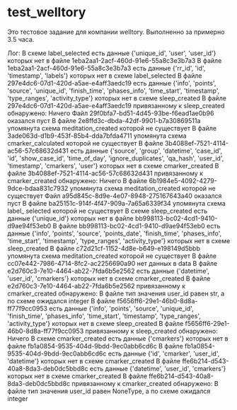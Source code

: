 # test_welltory
Это тестовое задание для компании welltory. Выполненно за примерно 3.5 часа.


Лог:
В схеме label_selected есть данные {'unique_id', 'user', 'user_id'} которых нет в файле 1eba2aa1-2acf-460d-91e6-55a8c3e3b7a3
В файле 1eba2aa1-2acf-460d-91e6-55a8c3e3b7a3 есть данные {'rr_id', 'id', 'timestamp', 'labels'} которых нет в схеме label_selected
В файле 297e4dc6-07d1-420d-a5ae-e4aff3aedc19 есть данные {'info', 'points', 'source', 'unique_id', 'finish_time', 'phases_info', 'time_start', 'timestamp', 'type_ranges', 'activity_type'} которых нет в схеме sleep_created
В файле 297e4dc6-07d1-420d-a5ae-e4aff3aedc19 привязанному к sleep_created обнаружено:
	Ничего
Файл 29f0bfa7-bd51-4d45-93be-f6ead1ae0b96 оказался пуст
В файле 2e8ffd3c-dbda-42df-9901-b7a30869511a упомянута схема meditation_created которой не существует
В файле 3ade063d-d1b9-453f-85b4-dda7bfda4711 упомянута схема cmarker_calculated которой не существует
В файле 3b4088ef-7521-4114-ac56-57c68632d431 есть данные {'source', 'group', 'datetime', 'case_id', 'id', 'show_case_id', 'time_of_day', 'ignore_duplicates', 'qa_hash', 'user_id', 'timestamp', 'cmarkers', 'user'} которых нет в схеме cmarker_created
В файле 3b4088ef-7521-4114-ac56-57c68632d431 привязанному к cmarker_created обнаружено:
	Ничего
В файле 6b1984e5-4092-4279-9dce-bdaa831c7932 упомянута схема meditation_created которой не существует
Файл a95d845c-8d9e-4e07-8948-275167643a40 оказался пуст
В файле ba25151c-914f-4f47-909a-7a65a6339f34 упомянута схема label_       selected которой не существует
В схеме sleep_created есть данные {'unique_id'} которых нет в файле bb998113-bc02-4cd1-9410-d9ae94f53eb0
В файле bb998113-bc02-4cd1-9410-d9ae94f53eb0 есть данные {'info', 'points', 'source', 'points_date', 'finish_time', 'phases_info', 'time_start', 'timestamp', 'type_ranges', 'activity_type'} которых нет в схеме sleep_created
В файле c72d21cf-1152-4d8e-b649-e198149d5bbb упомянута схема meditation_created которой не существует
В файле cc07e442-7986-4714-8fc2-ac2256690a90 нет данных в data
В файле e2d760c3-7e10-4464-ab22-7fda6b5e2562 есть данные {'datetime', 'user_id', 'cmarkers'} которых нет в схеме cmarker_created
В файле e2d760c3-7e10-4464-ab22-7fda6b5e2562 привязанному к cmarker_created обнаружено:
	В файле тип значения user_id равен str, а по схеме ожидался integer
В файле f5656ff6-29e1-46b0-8d8a-ff77f9cc0953 есть данные {'info', 'points', 'source', 'unique_id', 'finish_time', 'phases_info', 'time_start', 'timestamp', 'type_ranges', 'activity_type'} которых нет в схеме sleep_created
В файле f5656ff6-29e1-46b0-8d8a-ff77f9cc0953 привязанному к sleep_created обнаружено:
	Ничего
В схеме cmarker_created есть данные {'cmarkers'} которых нет в файле fb1a0854-9535-404d-9bdd-9ec0abb6cd6c
В файле fb1a0854-9535-404d-9bdd-9ec0abb6cd6c есть данные {'id', 'cmarker', 'user_id', 'datetime'} которых нет в схеме cmarker_created
В файле ffe6b214-d543-40a8-8da3-deb0dc5bbd8c есть данные {'datetime', 'user_id', 'cmarkers'} которых нет в схеме cmarker_created
В файле ffe6b214-d543-40a8-8da3-deb0dc5bbd8c привязанному к cmarker_created обнаружено:
	В файле тип значения user_id равен NoneType, а по схеме ожидался integer
